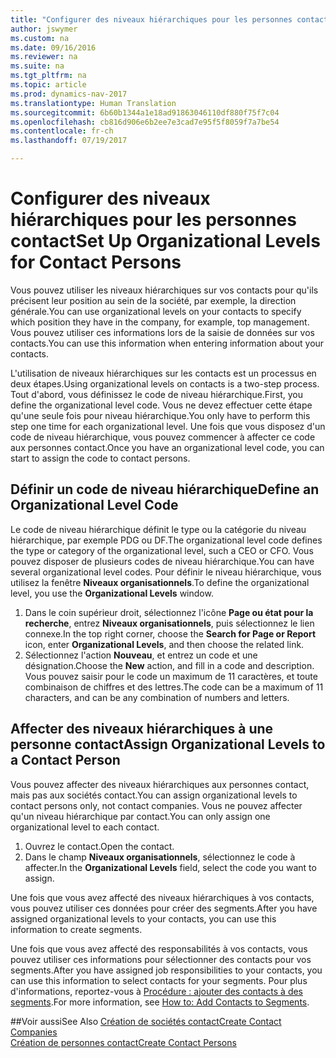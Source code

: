 ```yaml
---
title: "Configurer des niveaux hiérarchiques pour les personnes contact"
author: jswymer
ms.custom: na
ms.date: 09/16/2016
ms.reviewer: na
ms.suite: na
ms.tgt_pltfrm: na
ms.topic: article
ms.prod: dynamics-nav-2017
ms.translationtype: Human Translation
ms.sourcegitcommit: 6b60b1344a1e18ad91863046110df880f75f7c04
ms.openlocfilehash: cb816d906e6b2ee7e3cad7e95f5f8059f7a7be54
ms.contentlocale: fr-ch
ms.lasthandoff: 07/19/2017

---
```

# <a name="set-up-organizational-levels-for-contact-persons"></a><span data-ttu-id="1d1c8-102">Configurer des niveaux hiérarchiques pour les personnes contact</span><span class="sxs-lookup"><span data-stu-id="1d1c8-102">Set Up Organizational Levels for Contact Persons</span></span>
<span data-ttu-id="1d1c8-103">Vous pouvez utiliser les niveaux hiérarchiques sur vos contacts pour qu'ils précisent leur position au sein de la société, par exemple, la direction générale.</span><span class="sxs-lookup"><span data-stu-id="1d1c8-103">You can use organizational levels on your contacts to specify which position they have in the company, for example, top management.</span></span> <span data-ttu-id="1d1c8-104">Vous pouvez utiliser ces informations lors de la saisie de données sur vos contacts.</span><span class="sxs-lookup"><span data-stu-id="1d1c8-104">You can use this information when entering information about your contacts.</span></span>

<span data-ttu-id="1d1c8-105">L'utilisation de niveaux hiérarchiques sur les contacts est un processus en deux étapes.</span><span class="sxs-lookup"><span data-stu-id="1d1c8-105">Using organizational levels on contacts is a two-step process.</span></span> <span data-ttu-id="1d1c8-106">Tout d'abord, vous définissez le code de niveau hiérarchique.</span><span class="sxs-lookup"><span data-stu-id="1d1c8-106">First, you define the organizational level code.</span></span> <span data-ttu-id="1d1c8-107">Vous ne devez effectuer cette étape qu'une seule fois pour niveau hiérarchique.</span><span class="sxs-lookup"><span data-stu-id="1d1c8-107">You only have to perform this step one time for each organizational level.</span></span> <span data-ttu-id="1d1c8-108">Une fois que vous disposez d'un code de niveau hiérarchique, vous pouvez commencer à affecter ce code aux personnes contact.</span><span class="sxs-lookup"><span data-stu-id="1d1c8-108">Once you have an organizational level code, you can start to assign the code to contact persons.</span></span>

## <a name="define-an-organizational-level-code"></a><span data-ttu-id="1d1c8-109">Définir un code de niveau hiérarchique</span><span class="sxs-lookup"><span data-stu-id="1d1c8-109">Define an Organizational Level Code</span></span>
<span data-ttu-id="1d1c8-110">Le code de niveau hiérarchique définit le type ou la catégorie du niveau hiérarchique, par exemple PDG ou DF.</span><span class="sxs-lookup"><span data-stu-id="1d1c8-110">The organizational level code defines the type or category of the organizational level, such a CEO  or CFO.</span></span> <span data-ttu-id="1d1c8-111">Vous pouvez disposer de plusieurs codes de niveau hiérarchique.</span><span class="sxs-lookup"><span data-stu-id="1d1c8-111">You can have several organizational level codes.</span></span> <span data-ttu-id="1d1c8-112">Pour définir le niveau hiérarchique, vous utilisez la fenêtre **Niveaux organisationnels**.</span><span class="sxs-lookup"><span data-stu-id="1d1c8-112">To define the organizational level, you use the **Organizational Levels** window.</span></span>

1. <span data-ttu-id="1d1c8-113">Dans le coin supérieur droit, sélectionnez l'icône **Page ou état pour la recherche**, entrez **Niveaux organisationnels**, puis sélectionnez le lien connexe.</span><span class="sxs-lookup"><span data-stu-id="1d1c8-113">In the top right corner, choose the **Search for Page or Report** icon, enter **Organizational Levels**, and then choose the related link.</span></span>
2. <span data-ttu-id="1d1c8-114">Sélectionnez l'action **Nouveau**, et entrez un code et une désignation.</span><span class="sxs-lookup"><span data-stu-id="1d1c8-114">Choose the **New** action, and fill in a code and description.</span></span> <span data-ttu-id="1d1c8-115">Vous pouvez saisir pour le code un maximum de 11 caractères, et toute combinaison de chiffres et des lettres.</span><span class="sxs-lookup"><span data-stu-id="1d1c8-115">The code can be a maximum of 11 characters, and can be any combination of numbers and letters.</span></span>

## <a name="assign-organizational-levels-to-a-contact-person"></a><span data-ttu-id="1d1c8-116">Affecter des niveaux hiérarchiques à une personne contact</span><span class="sxs-lookup"><span data-stu-id="1d1c8-116">Assign Organizational Levels to a Contact Person</span></span>
<span data-ttu-id="1d1c8-117">Vous pouvez affecter des niveaux hiérarchiques aux personnes contact, mais pas aux sociétés contact.</span><span class="sxs-lookup"><span data-stu-id="1d1c8-117">You can assign organizational levels to contact persons only, not contact companies.</span></span> <span data-ttu-id="1d1c8-118">Vous ne pouvez affecter qu'un niveau hiérarchique par contact.</span><span class="sxs-lookup"><span data-stu-id="1d1c8-118">You can only assign one organizational level to each contact.</span></span>

1. <span data-ttu-id="1d1c8-119">Ouvrez le contact.</span><span class="sxs-lookup"><span data-stu-id="1d1c8-119">Open the contact.</span></span>
2. <span data-ttu-id="1d1c8-120">Dans le champ **Niveaux organisationnels**, sélectionnez le code à affecter.</span><span class="sxs-lookup"><span data-stu-id="1d1c8-120">In the **Organizational Levels** field, select the code you want to assign.</span></span>

<span data-ttu-id="1d1c8-121">Une fois que vous avez affecté des niveaux hiérarchiques à vos contacts, vous pouvez utiliser ces données pour créer des segments.</span><span class="sxs-lookup"><span data-stu-id="1d1c8-121">After you have assigned organizational levels to your contacts, you can use this information to create segments.</span></span>

<span data-ttu-id="1d1c8-122">Une fois que vous avez affecté des responsabilités à vos contacts, vous pouvez utiliser ces informations pour sélectionner des contacts pour vos segments.</span><span class="sxs-lookup"><span data-stu-id="1d1c8-122">After you have assigned job responsibilities to your contacts, you can use this information to select contacts for your segments.</span></span> <span data-ttu-id="1d1c8-123">Pour plus d'informations, reportez-vous à [Procédure : ajouter des contacts à des segments](marketing-add-contact-segment.md).</span><span class="sxs-lookup"><span data-stu-id="1d1c8-123">For more information, see [How to: Add Contacts to Segments](marketing-add-contact-segment.md).</span></span>

##<a name="see-also"></a><span data-ttu-id="1d1c8-124">Voir aussi</span><span class="sxs-lookup"><span data-stu-id="1d1c8-124">See Also</span></span>
[<span data-ttu-id="1d1c8-125">Création de sociétés contact</span><span class="sxs-lookup"><span data-stu-id="1d1c8-125">Create Contact Companies</span></span>](marketing-create-contact-companies.md)  
[<span data-ttu-id="1d1c8-126">Création de personnes contact</span><span class="sxs-lookup"><span data-stu-id="1d1c8-126">Create Contact Persons</span></span>](marketing-create-contact-persons.md)  


